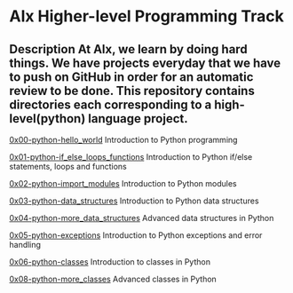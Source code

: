 # Alx Higher-level Programming Track
## Description                                          At Alx, we learn by doing hard things. We have projects everyday that we have to push on GitHub in order for an automatic review to be done.                            This repository contains directories each corresponding to a high-level(python) language project.               


[0x00-python-hello_world](./0x00-python-hello_world) Introduction to Python programming

[0x01-python-if_else_loops_functions](./0x01-python-if_else_loops_functions) Introduction to Python if/else statements, loops and functions

[0x02-python-import_modules](./0x02-python-import_modules) Introduction to Python modules

[0x03-python-data_structures](./0x03-python-data_structures) Introduction to Python data structures

[0x04-python-more_data_structures](./0x04-python-more_data_structures) Advanced data structures in Python

[0x05-python-exceptions](./0x05-python-exceptions) Introduction to Python exceptions and error handling

[0x06-python-classes](./0x06-python-classes) Introduction to classes in Python

[0x08-python-more_classes](./0x08-python-more_classes) Advanced classes in Python
